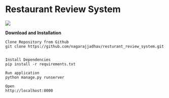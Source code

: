 # Restaurant Review System

![](https://www.moengage.com/assets/img/moengage_logo.svg)


**Download and Installation**
```
Clone Repository from Github
git clone https://github.com/nagarajjadhav/resturant_review_system.git


Install Dependencies
pip install -r requirements.txt

Run application
python manage.py runserver

Open
http://localhost:8000

